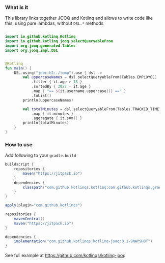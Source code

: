 ### What is it

This library links together JOOQ and Kotlinq and allows to 
write code like this, using pure lambdas, without `DSL.*` methods:

```kotlin

import io.github.kotlinq.Kotlinq
import io.github.kotlinq.jooq.selectQueryableFrom
import org.jooq.generated.Tables
import org.jooq.impl.DSL


@Kotlinq
fun main() {
    DSL.using("jdbc:h2:./temp").use { dsl ->
        val uppercaseNames = dsl.selectQueryableFrom(Tables.EMPLOYEE)
            .filter { it.age > 18 }
            .sortedBy { 2022 - it.age }
            .map { "== ${it.username.uppercase()} ==" }
            .toList()
        println(uppercaseNames)

        val totalMinutes = dsl.selectQueryableFrom(Tables.TRACKED_TIME)
            .map { it.minutes }
            .aggregate { it.sum() }
        println(totalMinutes)
    }
}


```

### How to use

Add following to your `gradle.build`

```groovy
buildscript {
    repositories {
        maven("https://jitpack.io")
    }
    dependencies {
        classpath("com.github.kotlinqs.kotlinq:com.github.kotlinqs.gradle.plugin:0.1-SNAPSHOT")
    }
}

apply(plugin="com.github.kotlinqs")

repositories {
    mavenCentral()
    maven("https://jitpack.io")
}

dependencies {
    implementation("com.github.kotlinqs:kotlinq-jooq:0.1-SNAPSHOT")
}

```

See full example at https://github.com/kotlinqs/kotlinq-jooq
